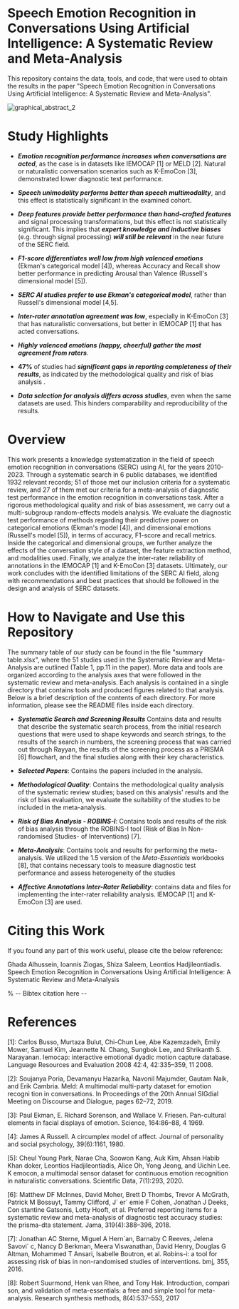# Speech Emotion Recognition in Conversations Using Artificial Intelligence: A Systematic Review and Meta-Analysis

This repository contains the data, tools, and code, that were used to obtain the results in the paper "Speech Emotion Recognition in Conversations Using Artificial Intelligence: A Systematic Review and Meta-Analysis". 

![graphical_abstract_2](https://github.com/user-attachments/assets/0d6ece91-0484-49a3-bf51-1d0e6a30f6e9)

# Study Highlights

- **_Emotion recognition performance increases when conversations are acted_**, as the case is in datasets like IEMOCAP [1] or MELD [2]. Natural or naturalistic conversation scenarios such as K-EmoCon [3], demonstrated lower diagnostic test performance. 

- **_Speech unimodality performs better than speech multimodality_**, and this effect is statistically significant in the examined cohort.

- **_Deep features provide better performance than hand-crafted features_** and signal processing transformations, but this effect is not statistically significant. This implies that **_expert knowledge and inductive biases_** (e.g. through signal processing) **_will still be relevant_** in the near future of the SERC field.

- **_F1-score differentiates well low from high valenced emotions_** (Ekman's categorical model [4]), whereas Accuracy and Recall show better performance in predicting Arousal than Valence (Russell's dimensional model [5]).

- **_SERC AI studies prefer to use Ekman's categorical model_**, rather than Russell's dimensional model [4,5].

- **_Inter-rater annotation agreement was low_**, especially in K-EmoCon [3] that has naturalistic conversations, but better in IEMOCAP [1] that has acted conversations.

- **_Highly valenced emotions (happy, cheerful) gather the most agreement from raters_**.

- **47%** of studies had **_significant gaps in reporting completeness of their results_**, as indicated by the methodological quality and risk of bias analysis .

- **_Data selection for analysis differs across studies_**, even when the same datasets are used. This hinders comparability and reproducibility of the results.

# Overview 
This work presents a knowledge systematization in the field of speech emotion recognition in conversations (SERC) using AI, for the years 2010-2023. Through a systematic search in 6 public databases, we identified 1932 relevant records; 51 of those met our inclusion criteria for a systematic review, and 27 of them met our criteria for a meta-analysis of diagnostic test performance in the emotion recognition in conversations task. After a rigorous methodological quality and risk of bias assessment, we carry out a multi-subgroup random-effects models analysis. We evaluate the diagnostic test performance of methods regarding their predictive power on categorical emotions (Ekman's model [4]), and dimensional emotions (Russell's model [5]), in terms of accuracy, F1-score and recall metrics. Inside the categorical and dimensional groups, we further analyze the effects of the conversation style of a dataset, the feature extraction method, and modalities used. Finally, we analyze the inter-rater reliability of annotations in the IEMOCAP [1] and K-EmoCon [3] datasets. Ultimately, our work concludes with the identified limitations of the SERC AI field, along with recommendations and best practices that should be followed in the design and analysis of SERC datasets.

# How to Navigate and Use this Repository
The summary table of our study can be found in the file "summary table.xlsx", where the 51 studies used in the Systematic Review and Meta-Analysis are outlined (Table 1, pp.11 in the paper). 
More data and tools are organized according to the analysis axes that were followed in the systematic review and meta-analysis. Each analysis is contained in a single directory that contains tools and produced figures related to that analysis. Below is a brief description of the contents of each directory. For more information, please see the README files inside each directory.

- **_Systematic Search and Screening Results_**
Contains data and results that describe the systematic search process, from the initial research questions that were used to shape keywords and search strings, to the results of the search in numbers, the screening process that was carried out through Rayyan, the results of the screening process as a PRISMA [6] flowchart, and the final studies along with their key characteristics. 

- **_Selected Papers_**: Contains the papers included in the analysis.

- **_Methodological Quality_**: Contains the methodological quality analysis of the systematic review studies; based on this analysis' results and the risk of bias evaluation, we evaluate the suitability of the studies to be included in the meta-analysis.

- **_Risk of Bias Analysis - ROBINS-I_**: Contains tools and results of the risk of bias analysis through the ROBINS-I tool (Risk of Bias In Non-randomised Studies- of Interventions) [7]. 

- **_Meta-Analysis_**: Contains tools and results for performing the meta-analysis. We utilized the 1.5 version of the _Meta-Essentials_ workbooks [8], that contains necessary tools to measure diagnostic test performance and assess heterogeneity of the studies

- **_Affective Annotations Inter-Rater Reliability_**: contains data and files for implementing the inter-rater reliability analysis. IEMOCAP [1] and K-EmoCon [3] are used.

# Citing this Work

If you found any part of this work useful, please cite the below reference:

Ghada Alhussein, Ioannis Ziogas, Shiza Saleem, Leontios Hadjileontiadis. Speech Emotion Recognition in Conversations Using Artificial Intelligence: A Systematic Review and Meta-Analysis

% -- Bibtex citation here --


# References

[1]: Carlos Busso, Murtaza Bulut, Chi-Chun Lee, Abe Kazemzadeh, Emily Mower,
 Samuel Kim, Jeannette N. Chang, Sungbok Lee, and Shrikanth S. Narayanan.
 Iemocap: interactive emotional dyadic motion capture database. Language
 Resources and Evaluation 2008 42:4, 42:335–359, 11 2008.

[2]: Soujanya Poria, Devamanyu Hazarika, Navonil Majumder, Gautam Naik, and
 Erik Cambria. Meld: A multimodal multi-party dataset for emotion recogni
tion in conversations. In Proceedings of the 20th Annual SIGdial Meeting on
 Discourse and Dialogue, pages 62–72, 2019.
 
[3]: Paul Ekman, E. Richard Sorenson, and Wallace V. Friesen. Pan-cultural
 elements in facial displays of emotion. Science, 164:86–88, 4 1969.

[4]: James A Russell. A circumplex model of affect. Journal of personality and social
 psychology, 39(6):1161, 1980.

[5]: Cheul Young Park, Narae Cha, Soowon Kang, Auk Kim, Ahsan Habib Khan
doker, Leontios Hadjileontiadis, Alice Oh, Yong Jeong, and Uichin Lee. K
emocon, a multimodal sensor dataset for continuous emotion recognition in
 naturalistic conversations. Scientific Data, 7(1):293, 2020. 
 
[6]: Matthew DF McInnes, David Moher, Brett D Thombs, Trevor A McGrath,
 Patrick M Bossuyt, Tammy Clifford, J´ er´ emie F Cohen, Jonathan J Deeks, Con
stantine Gatsonis, Lotty Hooft, et al. Preferred reporting items for a systematic
 review and meta-analysis of diagnostic test accuracy studies: the prisma-dta
 statement. Jama, 319(4):388–396, 2018.

[7]: Jonathan AC Sterne, Miguel A Hern´an, Barnaby C Reeves, Jelena Savovi´ c,
 Nancy D Berkman, Meera Viswanathan, David Henry, Douglas G Altman,
 Mohammed T Ansari, Isabelle Boutron, et al. Robins-i: a tool for assessing risk
 of bias in non-randomised studies of interventions. bmj, 355, 2016.

 [8]: Robert Suurmond, Henk van Rhee, and Tony Hak. Introduction, compari
son, and validation of meta-essentials: a free and simple tool for meta-analysis.
Research synthesis methods, 8(4):537–553, 2017
